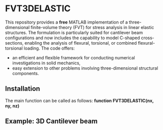 # FVT3DELASTIC

This repository provides a **free** MATLAB implementation of a three-dimensional finite-volume theory (FVT) for stress analysis in linear elastic structures. The formulation is particularly suited for cantilever beam configurations and now includes the capability to model C-shaped cross-sections, enabling the analysis of flexural, torsional, or combined flexural-torsional loading. The code offers:

* an efficient and flexible framework for conducting numerical investigations in solid mechanics,
* easy extension to other problems involving three-dimensional structural components.

## Installation

The main function can be called as follows: **function FVT3DELASTIC(nx, ny, nz)**

## Example: 3D Cantilever beam


